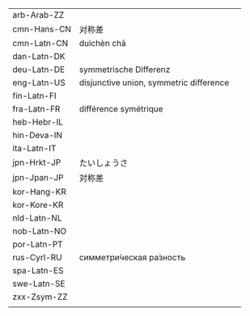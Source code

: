 | | | |
|-|-|-|
| arb-Arab-ZZ |  |  |
| cmn-Hans-CN | 对称差 |  |
| cmn-Latn-CN | duìchèn chā |  |
| dan-Latn-DK |  |  |
| deu-Latn-DE | symmetrische Differenz |  |
| eng-Latn-US | disjunctive union, symmetric difference |  |
| fin-Latn-FI |  |  |
| fra-Latn-FR | différence symétrique |  |
| heb-Hebr-IL |  |  |
| hin-Deva-IN |  |  |
| ita-Latn-IT |  |  |
| jpn-Hrkt-JP | たいしょうさ |  |
| jpn-Jpan-JP | 対称差 |  |
| kor-Hang-KR |  |  |
| kor-Kore-KR |  |  |
| nld-Latn-NL |  |  |
| nob-Latn-NO |  |  |
| por-Latn-PT |  |  |
| rus-Cyrl-RU | симметри́ческая ра́зность |  |
| spa-Latn-ES |  |  |
| swe-Latn-SE |  |  |
| zxx-Zsym-ZZ |  |  |
|  |  |  |
